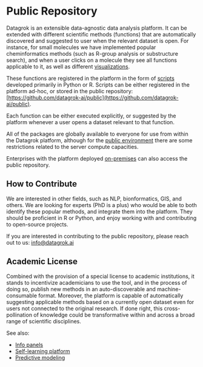 <!-- TITLE: Public Repository -->
<!-- SUBTITLE: -->

# Public Repository

Datagrok is an extensible data-agnostic data analysis platform. It can be extended 
with different scientific methods (functions) that are automatically discovered and suggested to user
when the relevant dataset is open. For instance, for small molecules we have implemented 
popular cheminformatics methods (such as R-group analysis or substructure search), 
and when a user clicks on a molecule they see all functions applicable to it, as well
as different [visualizations](../discover/data-augmentation.md).

These functions are registered in the platform in the form of [scripts](scripting.md)
developed primarily in Python or R. Scripts can be either registered in the platform ad-hoc,
or stored in the public repository: [https://github.com/datagrok-ai/public](https://github.com/datagrok-ai/public).

Each function can be either executed explicitly, or suggested by the platform whenever a user
opens a dataset relevant to that function. 

All of the packages are globally available to everyone for use from within the Datagrok platform, 
although for the [public environment](https://public.datagrok.ai)
there are some restrictions related to the server compute capacities.

Enterprises with the platform deployed [on-premises](../develop/admin/architecture.md#deployment) 
can also access the public repository.  

## How to Contribute

We are interested in other fields, such as NLP, bionformatics, GIS, and others. We are looking for experts (PhD is a plus) 
who would be able to both identify these popular methods, and integrate them into the platform.
They should be proficient in R or Python, and enjoy working with and contributing to open-source projects.

If you are interested in contributing to the public repository, please reach out to us: [info@datagrok.ai](mailto:info@datagrok.ai)

## Academic License

Combined with the provision of a special license to academic institutions, it stands to incentivize academicians to use
the tool, and in the process of doing so, publish new methods in an auto-discoverable and machine-consumable format.
Moreover, the platform is capable of automatically suggesting applicable methods based on a currently open dataset
even for users not connected to the original research. If done right, this cross-pollination of knowledge could be
transformative within and across a broad range of scientific disciplines.

See also:
* [Info panels](../discover/info-panels.md)
* [Self-learning platform]()
* [Predictive modeling](../learn/predictive-modeling.md)
